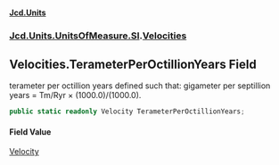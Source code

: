 #### [Jcd.Units](index 'index')
### [Jcd.Units.UnitsOfMeasure.SI](Jcd.Units.UnitsOfMeasure.SI 'Jcd.Units.UnitsOfMeasure.SI').[Velocities](Velocities 'Jcd.Units.UnitsOfMeasure.SI.Velocities')

## Velocities.TerameterPerOctillionYears Field

terameter per octillion years defined such that: gigameter per septillion years = Tm/Ryr × (1000.0)/(1000.0).

```csharp
public static readonly Velocity TerameterPerOctillionYears;
```

#### Field Value
[Velocity](Velocity 'Jcd.Units.UnitTypes.Velocity')